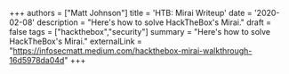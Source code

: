 +++
authors = ["Matt Johnson"]
title = 'HTB: Mirai Writeup'
date = '2020-02-08'
description = "Here's how to solve HackTheBox's Mirai."
draft = false
tags = ["hackthebox","security"]
summary = "Here's how to solve HackTheBox's Mirai."
externalLink = "https://infosecmatt.medium.com/hackthebox-mirai-walkthrough-16d5978da04d"
+++